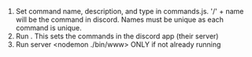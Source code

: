 1. Set command name, description, and type in commands.js. '/' + name will be the command in discord. Names must be unique as each command is unique.
2. Run <node commands.js>. This sets the commands in the discord app (their server)
3. Run server <nodemon ./bin/www> ONLY if not already running
